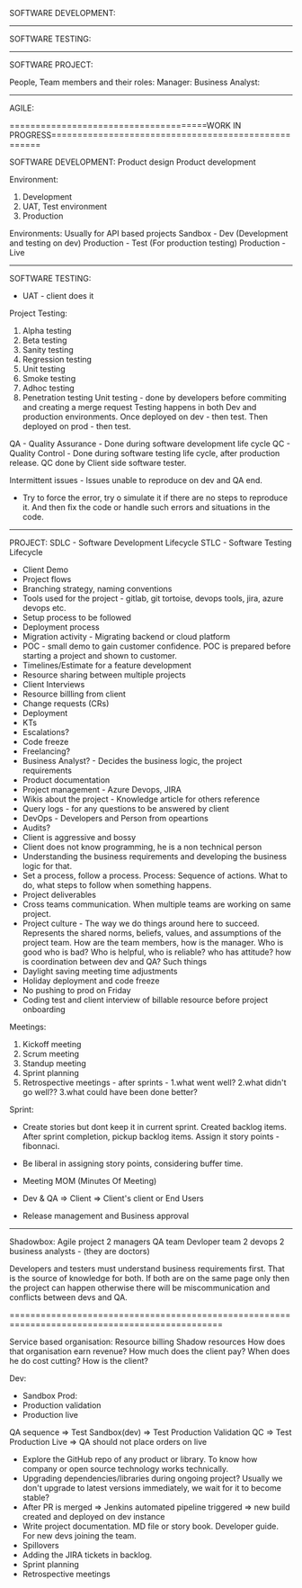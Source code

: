 SOFTWARE DEVELOPMENT:

---

SOFTWARE TESTING:

---

SOFTWARE PROJECT:

People, Team members and their roles:
Manager:
Business Analyst:

---

AGILE:

======================================WORK IN PROGRESS====================================================

SOFTWARE DEVELOPMENT:
Product design
Product development

Environment:

1. Development
2. UAT, Test environment
3. Production

Environments: Usually for API based projects
Sandbox - Dev (Development and testing on dev)
Production - Test (For production testing)
Production - Live

---

SOFTWARE TESTING:

- UAT - client does it

Project Testing:

1. Alpha testing
2. Beta testing
3. Sanity testing
4. Regression testing
5. Unit testing
6. Smoke testing
7. Adhoc testing
8. Penetration testing
   Unit testing - done by developers before commiting and creating a merge request
   Testing happens in both Dev and production environments.
   Once deployed on dev - then test.
   Then deployed on prod - then test.

QA - Quality Assurance - Done during software development life cycle
QC - Quality Control - Done during software testing life cycle, after production release.
QC done by Client side software tester.

Intermittent issues - Issues unable to reproduce on dev and QA end.

- Try to force the error, try o simulate it if there are no steps to reproduce it. And then fix the code or handle such errors and situations in the code.

---

PROJECT:
SDLC - Software Development Lifecycle
STLC - Software Testing Lifecycle

- Client Demo
- Project flows
- Branching strategy, naming conventions
- Tools used for the project - gitlab, git tortoise, devops tools, jira, azure devops etc.
- Setup process to be followed
- Deployment process
- Migration activity - Migrating backend or cloud platform
- POC - small demo to gain customer confidence. POC is prepared before starting a project and shown to customer.
- Timelines/Estimate for a feature development
- Resource sharing between multiple projects
- Client Interviews
- Resource billling from client
- Change requests (CRs)
- Deployment
- KTs
- Escalations?
- Code freeze
- Freelancing?
- Business Analyst? - Decides the business logic, the project requirements
- Product documentation
- Project management - Azure Devops, JIRA
- Wikis about the project - Knowledge article for others reference
- Query logs - for any questions to be answered by client
- DevOps - Developers and Person from opeartions
- Audits?
- Client is aggressive and bossy
- Client does not know programming, he is a non technical person
- Understanding the business requirements and developing the business logic for that.
- Set a process, follow a process. Process: Sequence of actions. What to do, what steps to follow when something happens.
- Project deliverables
- Cross teams communication. When multiple teams are working on same project.
- Project culture - The way we do things around here to succeed. Represents the shared norms, beliefs, values, and assumptions of the project team. How are the team members, how is the manager. Who is good who is bad? Who is helpful, who is reliable? who has attitude? how is coordination between dev and QA? Such things
- Daylight saving meeting time adjustments
- Holiday deployment and code freeze
- No pushing to prod on Friday
- Coding test and client interview of billable resource before project onboarding

Meetings:

1. Kickoff meeting
2. Scrum meeting
3. Standup meeting
4. Sprint planning
5. Retrospective meetings - after sprints - 1.what went well? 2.what didn't go well?? 3.what could have been done better?

Sprint:

- Create stories but dont keep it in current sprint. Created backlog items. After sprint completion, pickup backlog items. Assign it story points - fibonnaci.
- Be liberal in assigning story points, considering buffer time.

- Meeting MOM (Minutes Of Meeting)
- Dev & QA => Client => Client's client or End Users
- Release management and Business approval

---

Shadowbox: Agile project
2 managers
QA team
Devloper team
2 devops
2 business analysts - (they are doctors)

Developers and testers must understand business requirements first. That is the source of knowledge for both. If both are on the same page only then the project can happen otherwise there will be miscommunication and conflicts between devs and QA.

===============================================================================================

Service based organisation:
Resource billing
Shadow resources
How does that organisation earn revenue?
How much does the client pay?
When does he do cost cutting?
How is the client?

Dev:

- Sandbox
  Prod:
- Production validation
- Production live

QA sequence => Test Sandbox(dev) => Test Production Validation
QC => Test Production Live => QA should not place orders on live

- Explore the GitHub repo of any product or library. To know how company or open source technology works technically.
- Upgrading dependencies/libraries during ongoing project? Usually we don't upgrade to latest versions immediately, we wait for it to become stable?
- After PR is merged => Jenkins automated pipeline triggered => new build created and deployed on dev instance
- Write project documentation. MD file or story book. Developer guide. For new devs joining the team.
- Spillovers
- Adding the JIRA tickets in backlog.
- Sprint planning
- Retrospective meetings
